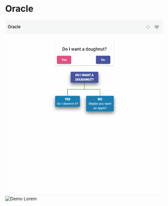 # Oracle

![Demo Doughnut](doughnut.gif?raw=true "Doughnut")
![Demo Lorem](lorem.gif?raw=true "Lorem")